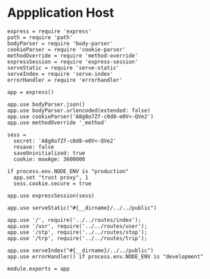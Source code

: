 # Appplication Host

    express = require 'express'
    path = require 'path'
    bodyParser = require 'body-parser'
    cookieParser = require 'cookie-parser'
    methodOverride = require 'method-override'
    expressSession = require 'express-session'
    serveStatic = require 'serve-static'
    serveIndex = require 'serve-index'
    errorHandler = require 'errorhandler'

    app = express()

    app.use bodyParser.json()
    app.use bodyParser.urlencoded(extended: false)
    app.use cookieParser('A8g8o7Zf-c0d8-e0V<-QVe2')
    app.use methodOverride '_method'

    sess =
      secret: 'A8g8o7Zf-c0d8-e0V<-QVe2'
      resave: false
      saveUninitialized: true
      cookie: maxAge: 3600000

    if process.env.NODE_ENV is "production"
      app.set "trust proxy", 1
      sess.cookie.secure = true

    app.use expressSession(sess)

    app.use serveStatic("#{__dirname}/../../public")

    app.use '/', require('../../routes/index');
    app.use '/usr', require('../../routes/user');
    app.use '/stp', require('../../routes/stop');
    app.use '/trp', require('../../routes/trip');

    app.use serveIndex("#{__dirname}/../../public")
    app.use errorHandler() if process.env.NODE_ENV is "development"

    module.exports = app
